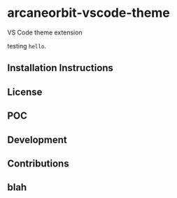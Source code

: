 
# arcaneorbit-vscode-theme

VS Code theme extension

testing `hello`.

## Installation Instructions

## License

## POC

## Development

## Contributions

## blah
